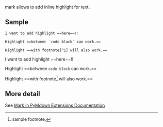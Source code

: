 mark allows to add inline highlight for text.

## Sample
    I want to add highlight ==here==!!

    Highlight ==between `code block` can work.==

    Highlight ==with footnote[^1] will also work.==

I want to add highlight ==here==!!

Highlight ==between `code block` can work.==

Highlight ==with footnote[^1] will also work.==

[^1]: sample footnote.

## More detail
See [Mark in PyMdown Extensions Documentation](https://facelessuser.github.io/pymdown-extensions/extensions/mark/)

